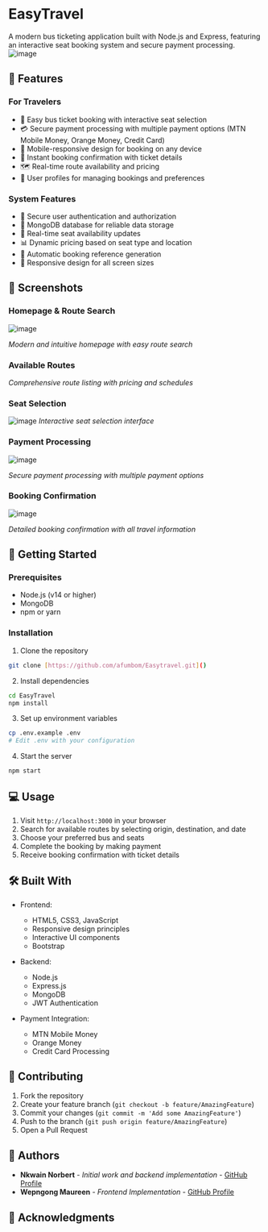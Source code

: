 # EasyTravel

A modern bus ticketing application built with Node.js and Express, featuring an interactive seat booking system and secure payment processing.
![image](https://github.com/user-attachments/assets/10665a21-730f-465d-b25a-311abf03d169)

## 🌟 Features

### For Travelers
- 🎫 Easy bus ticket booking with interactive seat selection
- 💳 Secure payment processing with multiple payment options (MTN Mobile Money, Orange Money, Credit Card)
- 📱 Mobile-responsive design for booking on any device
- 📧 Instant booking confirmation with ticket details
- 🗺️ Real-time route availability and pricing
- 👥 User profiles for managing bookings and preferences

### System Features
- 🔐 Secure user authentication and authorization
- 💽 MongoDB database for reliable data storage
- 🚌 Real-time seat availability updates
- 📊 Dynamic pricing based on seat type and location
- 🔄 Automatic booking reference generation
- 📱 Responsive design for all screen sizes

## 📸 Screenshots

### Homepage & Route Search
![image](https://github.com/user-attachments/assets/7a650a2a-f99d-4a0d-8349-0e726023030c)


*Modern and intuitive homepage with easy route search*

### Available Routes
*Comprehensive route listing with pricing and schedules*

### Seat Selection
![image](https://github.com/user-attachments/assets/4ec94acc-b46e-492a-8b93-c5f9cf687fb9)
*Interactive seat selection interface*

### Payment Processing
![image](https://github.com/user-attachments/assets/97cddad9-825b-48e8-833c-0fd304bd462d)

*Secure payment processing with multiple payment options*

### Booking Confirmation
![image](https://github.com/user-attachments/assets/ae426264-e6d5-4362-b053-f5704eb36512)

*Detailed booking confirmation with all travel information*

## 🚀 Getting Started

### Prerequisites
- Node.js (v14 or higher)
- MongoDB
- npm or yarn

### Installation
1. Clone the repository
```bash
git clone [https://github.com/afumbom/Easytravel.git]()
```

2. Install dependencies
```bash
cd EasyTravel
npm install
```

3. Set up environment variables
```bash
cp .env.example .env
# Edit .env with your configuration
```

4. Start the server
```bash
npm start
```

## 💻 Usage

1. Visit `http://localhost:3000` in your browser
2. Search for available routes by selecting origin, destination, and date
3. Choose your preferred bus and seats
4. Complete the booking by making payment
5. Receive booking confirmation with ticket details

## 🛠️ Built With

- Frontend:
  - HTML5, CSS3, JavaScript
  - Responsive design principles
  - Interactive UI components
  - Bootstrap

- Backend:
  - Node.js
  - Express.js
  - MongoDB
  - JWT Authentication

- Payment Integration:
  - MTN Mobile Money
  - Orange Money
  - Credit Card Processing

## 🤝 Contributing

1. Fork the repository
2. Create your feature branch (`git checkout -b feature/AmazingFeature`)
3. Commit your changes (`git commit -m 'Add some AmazingFeature'`)
4. Push to the branch (`git push origin feature/AmazingFeature`)
5. Open a Pull Request

## 👥 Authors

- **Nkwain Norbert** - *Initial work and backend implementation* - [GitHub Profile](https://github.com/afumbom)
- **Wepngong Maureen** - *Frontend Implementation* - [GitHub Profile](https://github.com/maureenblack)

## 🙏 Acknowledgments


